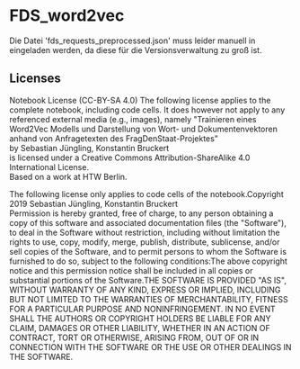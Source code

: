 # FDS_word2vec

Die Datei 'fds_requests_preprocessed.json' muss leider manuell in eingeladen werden, da diese für die Versionsverwaltung zu groß ist.


## Licenses

Notebook License (CC-BY-SA 4.0)
The following license applies to the complete notebook, including code cells. It does however not apply to any referenced external media (e.g., images), namely "Trainieren eines Word2Vec Modells und Darstellung von Wort- und Dokumentenvektoren anhand von Anfragetexten des FragDenStaat-Projektes" <br/>
by Sebastian Jüngling, Konstantin Bruckert <br/>
is licensed under a Creative Commons Attribution-ShareAlike 4.0 International License.<br/>
Based on a work at HTW Berlin.

The following license only applies to code cells of the notebook.Copyright 2019 Sebastian Jüngling, Konstantin Bruckert <br> Permission is hereby granted, free of charge, to any person obtaining a copy of this software and associated documentation files (the "Software"), to deal in the Software without restriction, including without limitation the rights to use, copy, modify, merge, publish, distribute, sublicense, and/or sell copies of the Software, and to permit persons to whom the Software is furnished to do so, subject to the following conditions:The above copyright notice and this permission notice shall be included in all copies or substantial portions of the Software.THE SOFTWARE IS PROVIDED "AS IS", WITHOUT WARRANTY OF ANY KIND, EXPRESS OR IMPLIED, INCLUDING BUT NOT LIMITED TO THE WARRANTIES OF MERCHANTABILITY, FITNESS FOR A PARTICULAR PURPOSE AND NONINFRINGEMENT. IN NO EVENT SHALL THE AUTHORS OR COPYRIGHT HOLDERS BE LIABLE FOR ANY CLAIM, DAMAGES OR OTHER LIABILITY, WHETHER IN AN ACTION OF CONTRACT, TORT OR OTHERWISE, ARISING FROM, OUT OF OR IN CONNECTION WITH THE SOFTWARE OR THE USE OR OTHER DEALINGS IN THE SOFTWARE.